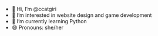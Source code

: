 - 👋 Hi, I’m @ccatgiri
- 👀 I’m interested in website design and game development
- 🌱 I’m currently learning Python
- 😄 Pronouns: she/her

<!---
ccatgiri/ccatgiri is a ✨ special ✨ repository because its `README.md` (this file) appears on your GitHub profile.
You can click the Preview link to take a look at your changes.
--->
